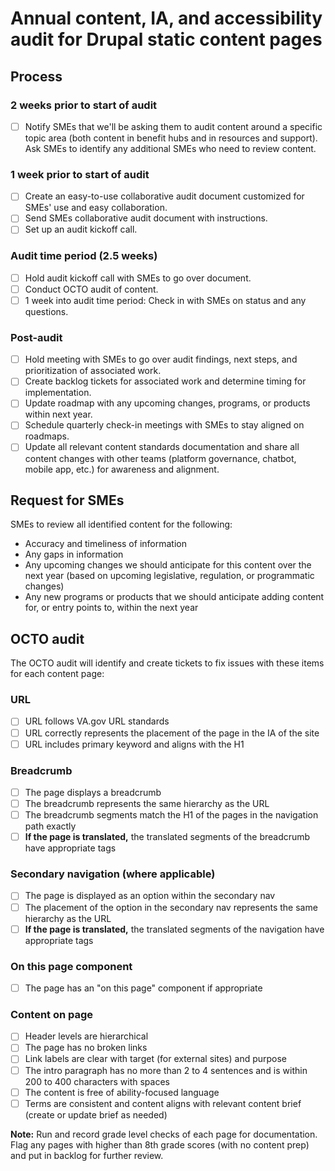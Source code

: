 # Annual content, IA, and accessibility audit for Drupal static content pages

## Process

### 2 weeks prior to start of audit
- [ ] Notify SMEs that we'll be asking them to audit content around a specific topic area (both content in benefit hubs and in resources and support). Ask SMEs to identify any additional SMEs who need to review content.

### 1 week prior to start of audit
- [ ] Create an easy-to-use collaborative audit document customized for SMEs' use and easy collaboration.
- [ ] Send SMEs collaborative audit document with instructions.
- [ ] Set up an audit kickoff call.

### Audit time period (2.5 weeks)
- [ ] Hold audit kickoff call with SMEs to go over document.
- [ ] Conduct OCTO audit of content.
- [ ] 1 week into audit time period: Check in with SMEs on status and any questions.

### Post-audit
- [ ] Hold meeting with SMEs to go over audit findings, next steps, and prioritization of associated work.
- [ ] Create backlog tickets for associated work and determine timing for implementation. 
- [ ] Update roadmap with any upcoming changes, programs, or products within next year.
- [ ] Schedule quarterly check-in meetings with SMEs to stay aligned on roadmaps.
- [ ] Update all relevant content standards documentation and share all content changes with other teams (platform governance, chatbot, mobile app, etc.) for awareness and alignment.

## Request for SMEs

SMEs to review all identified content for the following:
- Accuracy and timeliness of information
- Any gaps in information
- Any upcoming changes we should anticipate for this content over the next year (based on upcoming legislative, regulation, or programmatic changes)
- Any new programs or products that we should anticipate adding content for, or entry points to, within the next year

## OCTO audit

The OCTO audit will identify and create tickets to fix issues with these items for each content page:

### URL
- [ ] URL follows VA.gov URL standards
- [ ] URL correctly represents the placement of the page in the IA of the site
- [ ] URL includes primary keyword and aligns with the H1

### Breadcrumb

- [ ] The page displays a breadcrumb
- [ ] The breadcrumb represents the same hierarchy as the URL
- [ ] The breadcrumb segments match the H1 of the pages in the navigation path exactly
- [ ] **If the page is translated,** the translated segments of the breadcrumb have appropriate tags

### Secondary navigation (where applicable)

- [ ] The page is displayed as an option within the secondary nav
- [ ] The placement of the option in the secondary nav represents the same hierarchy as the URL
- [ ] **If the page is translated,** the translated segments of the navigation have appropriate tags

### On this page component

- [ ] The page has an "on this page" component if appropriate

### Content on page

- [ ] Header levels are hierarchical
- [ ] The page has no broken links
- [ ] Link labels are clear with target (for external sites) and purpose
- [ ] The intro paragraph has no more than 2 to 4 sentences and is within 200 to 400 characters with spaces
- [ ] The content is free of ability-focused language
- [ ] Terms are consistent and content aligns with relevant content brief (create or update brief as needed)

**Note:** Run and record grade level checks of each page for documentation. Flag any pages with higher than 8th grade scores (with no content prep) and put in backlog for further review.
